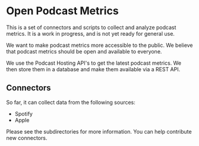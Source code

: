 # Open Podcast Metrics

This is a set of connectors and scripts to collect and analyze podcast metrics.
It is a work in progress, and is not yet ready for general use.

We want to make podcast metrics more accessible to the public. We believe that
podcast metrics should be open and available to everyone.

We use the Podcast Hosting API's to get the latest podcast metrics. We then store them in
a database and make them available via a REST API.

## Connectors

So far, it can collect data from the following sources:

- Spotify
- Apple

Please see the subdirectories for more information.
You can help contribute new connectors.

